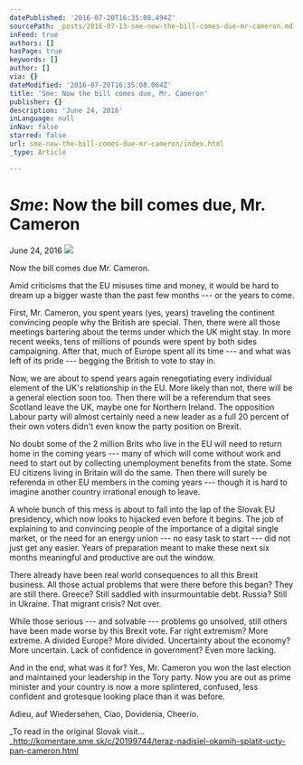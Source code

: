 ```yaml
---
datePublished: '2016-07-20T16:35:08.494Z'
sourcePath: _posts/2016-07-13-sme-now-the-bill-comes-due-mr-cameron.md
inFeed: true
authors: []
hasPage: true
keywords: []
author: []
via: {}
dateModified: '2016-07-20T16:35:08.064Z'
title: 'Sme: Now the bill comes due, Mr. Cameron'
publisher: {}
description: 'June 24, 2016'
inLanguage: null
inNav: false
starred: false
url: sme-now-the-bill-comes-due-mr-cameron/index.html
_type: Article

---
```

# _**Sme**_**: Now the bill comes due, Mr. Cameron**

June 24, 2016
![](https://the-grid-user-content.s3-us-west-2.amazonaws.com/1f21fdb2-e194-44a8-b7da-5193bec645c2.jpg)

Now the bill comes due Mr. Cameron.

Amid criticisms that the EU misuses time and money, it would be hard to dream up a bigger waste than the past few months --- or the years to come.

First, Mr. Cameron, you spent years (yes, years) traveling the continent convincing people why the British are special. Then, there were all those meetings bartering about the terms under which the UK might stay. In more recent weeks, tens of millions of pounds were spent by both sides campaigning. After that, much of Europe spent all its time --- and what was left of its pride --- begging the British to vote to stay in.

Now, we are about to spend years again renegotiating every individual element of the UK's relationship in the EU. More likely than not, there will be a general election soon too. Then there will be a referendum that sees Scotland leave the UK, maybe one for Northern Ireland. The opposition Labour party will almost certainly need a new leader as a full 20 percent of their own voters didn't even know the party position on Brexit.

No doubt some of the 2 million Brits who live in the EU will need to return home in the coming years --- many of which will come without work and need to start out by collecting unemployment benefits from the state. Some EU citizens living in Britain will do the same. Then there will surely be referenda in other EU members in the coming years --- though it is hard to imagine another country irrational enough to leave.

A whole bunch of this mess is about to fall into the lap of the Slovak EU presidency, which now looks to hijacked even before it begins. The job of explaining to and convincing people of the importance of a digital single market, or the need for an energy union --- no easy task to start --- did not just get any easier. Years of preparation meant to make these next six months meaningful and productive are out the window.

There already have been real world consequences to all this Brexit business. All those actual problems that were there before this began? They are still there. Greece? Still saddled with insurmountable debt. Russia? Still in Ukraine. That migrant crisis? Not over.

While those serious --- and solvable --- problems go unsolved, still others have been made worse by this Brexit vote. Far right extremism? More extreme. A divided Europe? More divided. Uncertainty about the economy? More uncertain. Lack of confidence in government? Even more lacking.

And in the end, what was it for? Yes, Mr. Cameron you won the last election and maintained your leadership in the Tory party. Now you are out as prime minister and your country is now a more splintered, confused, less confident and grotesque looking place than it was before.

Adieu, auf Wiedersehen, Ciao, Dovidenia, Cheerio.

_To read in the original Slovak visit... _http://komentare.sme.sk/c/20199744/teraz-nadisiel-okamih-splatit-ucty-pan-cameron.html